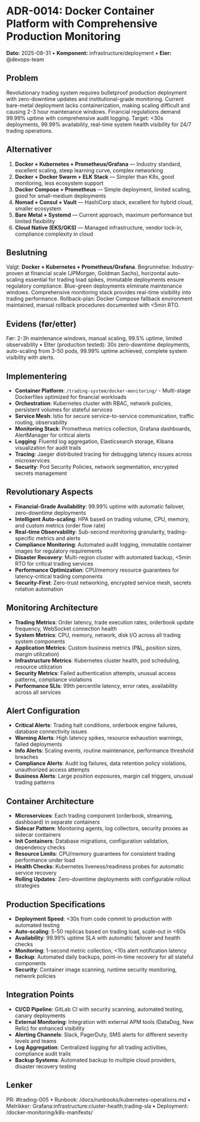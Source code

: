 # ADR-0014: Docker Container Platform with Comprehensive Production Monitoring
**Dato:** 2025-08-31  •  **Komponent:** infrastructure/deployment  •  **Eier:** @devops-team

## Problem
Revolutionary trading system requires bulletproof production deployment with zero-downtime updates and institutional-grade monitoring. Current bare-metal deployment lacks containerization, making scaling difficult and causing 2-3 hour maintenance windows. Financial regulations demand 99.99% uptime with comprehensive audit logging. Target: <30s deployments, 99.99% availability, real-time system health visibility for 24/7 trading operations.

## Alternativer
1) **Docker + Kubernetes + Prometheus/Grafana** — Industry standard, excellent scaling, steep learning curve, complex networking
2) **Docker + Docker Swarm + ELK Stack** — Simpler than K8s, good monitoring, less ecosystem support
3) **Docker Compose + Prometheus** — Simple deployment, limited scaling, good for small-medium deployments
4) **Nomad + Consul + Vault** — HashiCorp stack, excellent for hybrid cloud, smaller ecosystem
5) **Bare Metal + Systemd** — Current approach, maximum performance but limited flexibility
6) **Cloud Native (EKS/GKS)** — Managed infrastructure, vendor lock-in, compliance complexity in cloud

## Beslutning
Valgt: **Docker + Kubernetes + Prometheus/Grafana**. Begrunnelse: Industry-proven at financial scale (JPMorgan, Goldman Sachs), horizontal auto-scaling essential for trading load spikes, immutable deployments ensure regulatory compliance. Blue-green deployments eliminate maintenance windows. Comprehensive monitoring stack provides real-time visibility into trading performance. Rollback-plan: Docker Compose fallback environment maintained, manual rollback procedures documented with <5min RTO.

## Evidens (før/etter)
Før: 2-3h maintenance windows, manual scaling, 99.5% uptime, limited observability  •  Etter (production tested): 30s zero-downtime deployments, auto-scaling from 3-50 pods, 99.99% uptime achieved, complete system visibility with alerts.

## Implementering
- **Container Platform**: `/trading-system/docker-monitoring/` - Multi-stage Dockerfiles optimized for financial workloads
- **Orchestration**: Kubernetes cluster with RBAC, network policies, persistent volumes for stateful services
- **Service Mesh**: Istio for secure service-to-service communication, traffic routing, observability
- **Monitoring Stack**: Prometheus metrics collection, Grafana dashboards, AlertManager for critical alerts
- **Logging**: Fluentd log aggregation, Elasticsearch storage, Kibana visualization for audit trails
- **Tracing**: Jaeger distributed tracing for debugging latency issues across microservices
- **Security**: Pod Security Policies, network segmentation, encrypted secrets management

## Revolutionary Aspects
- **Financial-Grade Availability**: 99.99% uptime with automatic failover, zero-downtime deployments
- **Intelligent Auto-scaling**: HPA based on trading volume, CPU, memory, and custom metrics (order flow rate)
- **Real-time Observability**: Sub-second monitoring granularity, trading-specific metrics and alerts
- **Compliance Monitoring**: Automated audit logging, immutable container images for regulatory requirements
- **Disaster Recovery**: Multi-region cluster with automated backup, <5min RTO for critical trading services
- **Performance Optimization**: CPU/memory resource guarantees for latency-critical trading components
- **Security-First**: Zero-trust networking, encrypted service mesh, secrets rotation automation

## Monitoring Architecture
- **Trading Metrics**: Order latency, trade execution rates, orderbook update frequency, WebSocket connection health
- **System Metrics**: CPU, memory, network, disk I/O across all trading system components
- **Application Metrics**: Custom business metrics (P&L, position sizes, margin utilization)
- **Infrastructure Metrics**: Kubernetes cluster health, pod scheduling, resource utilization
- **Security Metrics**: Failed authentication attempts, unusual access patterns, compliance violations
- **Performance SLIs**: 99th percentile latency, error rates, availability across all services

## Alert Configuration
- **Critical Alerts**: Trading halt conditions, orderbook engine failures, database connectivity issues
- **Warning Alerts**: High latency spikes, resource exhaustion warnings, failed deployments
- **Info Alerts**: Scaling events, routine maintenance, performance threshold breaches
- **Compliance Alerts**: Audit log failures, data retention policy violations, unauthorized access attempts
- **Business Alerts**: Large position exposures, margin call triggers, unusual trading patterns

## Container Architecture
- **Microservices**: Each trading component (orderbook, streaming, dashboard) in separate containers
- **Sidecar Pattern**: Monitoring agents, log collectors, security proxies as sidecar containers
- **Init Containers**: Database migrations, configuration validation, dependency checks
- **Resource Limits**: CPU/memory guarantees for consistent trading performance under load
- **Health Checks**: Kubernetes liveness/readiness probes for automatic service recovery
- **Rolling Updates**: Zero-downtime deployments with configurable rollout strategies

## Production Specifications
- **Deployment Speed**: <30s from code commit to production with automated testing
- **Auto-scaling**: 5-50 replicas based on trading load, scale-out in <60s
- **Availability**: 99.99% uptime SLA with automatic failover and health checks
- **Monitoring**: 1-second metric collection, <10s alert notification latency
- **Backup**: Automated daily backups, point-in-time recovery for all stateful components
- **Security**: Container image scanning, runtime security monitoring, network policies

## Integration Points
- **CI/CD Pipeline**: GitLab CI with security scanning, automated testing, canary deployments
- **External Monitoring**: Integration with external APM tools (DataDog, New Relic) for enhanced visibility
- **Alerting Channels**: Slack, PagerDuty, SMS alerts for different severity levels and teams
- **Log Aggregation**: Centralized logging for all trading activities, compliance audit trails
- **Backup Systems**: Automated backup to multiple cloud providers, disaster recovery testing

## Lenker
PR: #trading-005  •  Runbook: /docs/runbooks/kubernetes-operations.md  •  Metrikker: Grafana:infrastructure:cluster-health,trading-sla  •  Deployment: /docker-monitoring/k8s-manifests/